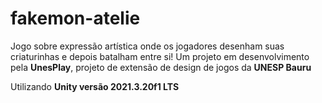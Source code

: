 # fakemon-atelie

Jogo sobre expressão artística onde os jogadores desenham suas criaturinhas e depois batalham entre si!
Um projeto em desenvolvimento pela **UnesPlay**, projeto de extensão de design de jogos da **UNESP Bauru**

Utilizando **Unity versão 2021.3.20f1 LTS**
